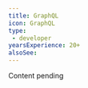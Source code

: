 ```yaml
---
title: GraphQL
icon: GraphQL
type:
 - developer
yearsExperience: 20+
alsoSee:
---
```


Content pending
